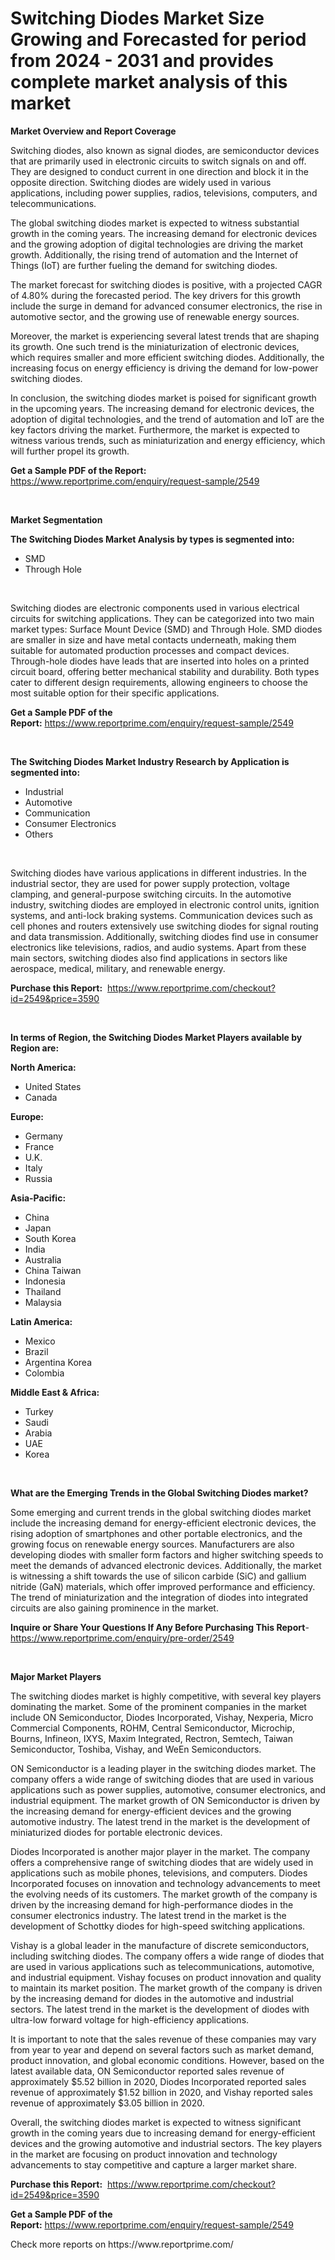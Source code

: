 <p><h1>Switching Diodes Market Size Growing and Forecasted for period from 2024 - 2031 and provides complete market analysis of this market</h1></p><p><strong>Market Overview and Report Coverage</strong></p>
<p><p>Switching diodes, also known as signal diodes, are semiconductor devices that are primarily used in electronic circuits to switch signals on and off. They are designed to conduct current in one direction and block it in the opposite direction. Switching diodes are widely used in various applications, including power supplies, radios, televisions, computers, and telecommunications.</p><p>The global switching diodes market is expected to witness substantial growth in the coming years. The increasing demand for electronic devices and the growing adoption of digital technologies are driving the market growth. Additionally, the rising trend of automation and the Internet of Things (IoT) are further fueling the demand for switching diodes.</p><p>The market forecast for switching diodes is positive, with a projected CAGR of 4.80% during the forecasted period. The key drivers for this growth include the surge in demand for advanced consumer electronics, the rise in automotive sector, and the growing use of renewable energy sources.</p><p>Moreover, the market is experiencing several latest trends that are shaping its growth. One such trend is the miniaturization of electronic devices, which requires smaller and more efficient switching diodes. Additionally, the increasing focus on energy efficiency is driving the demand for low-power switching diodes.</p><p>In conclusion, the switching diodes market is poised for significant growth in the upcoming years. The increasing demand for electronic devices, the adoption of digital technologies, and the trend of automation and IoT are the key factors driving the market. Furthermore, the market is expected to witness various trends, such as miniaturization and energy efficiency, which will further propel its growth.</p></p>
<p><strong>Get a Sample PDF of the Report:</strong> <a href="https://www.reportprime.com/enquiry/request-sample/2549">https://www.reportprime.com/enquiry/request-sample/2549</a></p>
<p>&nbsp;</p>
<p><strong>Market Segmentation</strong></p>
<p><strong>The Switching Diodes Market Analysis by types is segmented into:</strong></p>
<p><ul><li>SMD</li><li>Through Hole</li></ul></p>
<p>&nbsp;</p>
<p><p>Switching diodes are electronic components used in various electrical circuits for switching applications. They can be categorized into two main market types: Surface Mount Device (SMD) and Through Hole. SMD diodes are smaller in size and have metal contacts underneath, making them suitable for automated production processes and compact devices. Through-hole diodes have leads that are inserted into holes on a printed circuit board, offering better mechanical stability and durability. Both types cater to different design requirements, allowing engineers to choose the most suitable option for their specific applications.</p></p>
<p><strong>Get a Sample PDF of the Report:</strong>&nbsp;<a href="https://www.reportprime.com/enquiry/request-sample/2549">https://www.reportprime.com/enquiry/request-sample/2549</a></p>
<p>&nbsp;</p>
<p><strong>The Switching Diodes Market Industry Research by Application is segmented into:</strong></p>
<p><ul><li>Industrial</li><li>Automotive</li><li>Communication</li><li>Consumer Electronics</li><li>Others</li></ul></p>
<p>&nbsp;</p>
<p><p>Switching diodes have various applications in different industries. In the industrial sector, they are used for power supply protection, voltage clamping, and general-purpose switching circuits. In the automotive industry, switching diodes are employed in electronic control units, ignition systems, and anti-lock braking systems. Communication devices such as cell phones and routers extensively use switching diodes for signal routing and data transmission. Additionally, switching diodes find use in consumer electronics like televisions, radios, and audio systems. Apart from these main sectors, switching diodes also find applications in sectors like aerospace, medical, military, and renewable energy.</p></p>
<p><strong>Purchase this Report:</strong>&nbsp; <a href="https://www.reportprime.com/checkout?id=2549&price=3590">https://www.reportprime.com/checkout?id=2549&price=3590</a></p>
<p>&nbsp;</p>
<p><strong>In terms of Region, the Switching Diodes Market Players available by Region are:</strong></p>
<p>
    <p> <strong> North America: </strong>
        <ul>
            <li>United States</li>
            <li>Canada</li>
        </ul>
        </p> 
    <p> <strong> Europe: </strong>
        <ul>
            <li>Germany</li>
            <li>France</li>
            <li>U.K.</li>
            <li>Italy</li>
            <li>Russia</li>
        </ul>
        </p> 
    <p> <strong> Asia-Pacific: </strong>
        <ul>
            <li>China</li>
            <li>Japan</li>
            <li>South Korea</li>
            <li>India</li>
            <li>Australia</li>
            <li>China Taiwan</li>
            <li>Indonesia</li>
            <li>Thailand</li>
            <li>Malaysia</li>
        </ul>
        </p> 
    <p> <strong> Latin America: </strong>
        <ul>
            <li>Mexico</li>
            <li>Brazil</li>
            <li>Argentina Korea</li>
            <li>Colombia</li>
        </ul>
        </p> 
    <p> <strong> Middle East & Africa: </strong>
        <ul>
            <li>Turkey</li>
            <li>Saudi</li>
            <li>Arabia</li>
            <li>UAE</li>
            <li>Korea</li>
        </ul>
    </p>
    </p>
<p>&nbsp;</p>
<p><strong>What are the Emerging Trends in the Global Switching Diodes market?</strong></p>
<p><p>Some emerging and current trends in the global switching diodes market include the increasing demand for energy-efficient electronic devices, the rising adoption of smartphones and other portable electronics, and the growing focus on renewable energy sources. Manufacturers are also developing diodes with smaller form factors and higher switching speeds to meet the demands of advanced electronic devices. Additionally, the market is witnessing a shift towards the use of silicon carbide (SiC) and gallium nitride (GaN) materials, which offer improved performance and efficiency. The trend of miniaturization and the integration of diodes into integrated circuits are also gaining prominence in the market.</p></p>
<p><strong>Inquire or Share Your Questions If Any Before Purchasing This Report</strong>- <a href="https://www.reportprime.com/enquiry/pre-order/2549">https://www.reportprime.com/enquiry/pre-order/2549</a></p>
<p>&nbsp;</p>
<p><strong>Major Market Players</strong></p>
<p><p>The switching diodes market is highly competitive, with several key players dominating the market. Some of the prominent companies in the market include ON Semiconductor, Diodes Incorporated, Vishay, Nexperia, Micro Commercial Components, ROHM, Central Semiconductor, Microchip, Bourns, Infineon, IXYS, Maxim Integrated, Rectron, Semtech, Taiwan Semiconductor, Toshiba, Vishay, and WeEn Semiconductors.</p><p>ON Semiconductor is a leading player in the switching diodes market. The company offers a wide range of switching diodes that are used in various applications such as power supplies, automotive, consumer electronics, and industrial equipment. The market growth of ON Semiconductor is driven by the increasing demand for energy-efficient devices and the growing automotive industry. The latest trend in the market is the development of miniaturized diodes for portable electronic devices.</p><p>Diodes Incorporated is another major player in the market. The company offers a comprehensive range of switching diodes that are widely used in applications such as mobile phones, televisions, and computers. Diodes Incorporated focuses on innovation and technology advancements to meet the evolving needs of its customers. The market growth of the company is driven by the increasing demand for high-performance diodes in the consumer electronics industry. The latest trend in the market is the development of Schottky diodes for high-speed switching applications.</p><p>Vishay is a global leader in the manufacture of discrete semiconductors, including switching diodes. The company offers a wide range of diodes that are used in various applications such as telecommunications, automotive, and industrial equipment. Vishay focuses on product innovation and quality to maintain its market position. The market growth of the company is driven by the increasing demand for diodes in the automotive and industrial sectors. The latest trend in the market is the development of diodes with ultra-low forward voltage for high-efficiency applications.</p><p>It is important to note that the sales revenue of these companies may vary from year to year and depend on several factors such as market demand, product innovation, and global economic conditions. However, based on the latest available data, ON Semiconductor reported sales revenue of approximately $5.52 billion in 2020, Diodes Incorporated reported sales revenue of approximately $1.52 billion in 2020, and Vishay reported sales revenue of approximately $3.05 billion in 2020.</p><p>Overall, the switching diodes market is expected to witness significant growth in the coming years due to increasing demand for energy-efficient devices and the growing automotive and industrial sectors. The key players in the market are focusing on product innovation and technology advancements to stay competitive and capture a larger market share.</p></p>
<p><strong>Purchase this Report:</strong>&nbsp;&nbsp;<a href="https://www.reportprime.com/checkout?id=2549&price=3590">https://www.reportprime.com/checkout?id=2549&price=3590</a></p>
<p></p>
<p><strong>Get a Sample PDF of the Report:</strong>&nbsp;<a href="https://www.reportprime.com/enquiry/request-sample/2549">https://www.reportprime.com/enquiry/request-sample/2549</a></p>
<p>Check more reports on https://www.reportprime.com/</p>